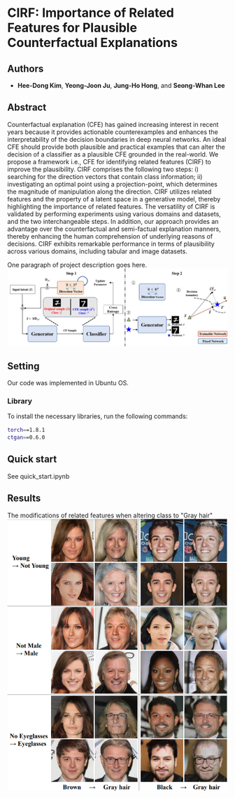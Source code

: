 # CIRF: Importance of Related Features for Plausible Counterfactual Explanations

## Authors

* **Hee-Dong Kim**, **Yeong-Joon Ju**, **Jung-Ho Hong**, and **Seong-Whan Lee** 

## Abstract
Counterfactual explanation (CFE) has gained increasing interest in recent years because it provides actionable counterexamples and enhances the interpretability of the decision boundaries in deep neural networks. 
An ideal CFE should provide both plausible and practical examples that can alter the decision of a classifier as a plausible CFE grounded in the real-world.
We propose a framework i.e., CFE for identifying related features (CIRF) to improve the plausibility.
CIRF comprises the following two steps: i) searching for the direction vectors that contain class information; ii) investigating an optimal point using a projection-point, which determines the magnitude of manipulation along the direction. 
CIRF utilizes related features and the property of a latent space in a generative model, thereby highlighting the importance of related features. 
The versatility of CIRF is validated by performing experiments using various domains and datasets, and the two interchangeable steps.
In addition, our approach provides an advantage over the counterfactual and semi-factual explanation manners, thereby enhancing the human comprehension of underlying reasons of decisions.
CIRF exhibits remarkable performance in terms of plausibility across various domains, including tabular and image datasets.

One paragraph of project description goes here.
![Alt text](figure_2.png "Optional title")


## Setting
Our code was implemented in Ubuntu OS.


### Library
To install the necessary libraries, run the following commands:
```bash
torch==1.8.1
ctgan==0.6.0
```

## Quick start
See quick_start.ipynb

## Results
The modifications of related features when altering class to "Gray hair"
![Alt text](figure_6.png "Optional title")

